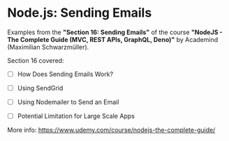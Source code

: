 # Node.js: Sending Emails

Examples from the **"Section 16: Sending Emails"** of the course **"NodeJS - The Complete Guide (MVC, REST APIs, GraphQL, Deno)"** by Academind (Maximilian Schwarzmüller).

Section 16 covered:

- [ ] How Does Sending Emails Work?
- [ ] Using SendGrid
- [ ] Using Nodemailer to Send an Email
- [ ] Potential Limitation for Large Scale Apps



More info: https://www.udemy.com/course/nodejs-the-complete-guide/
